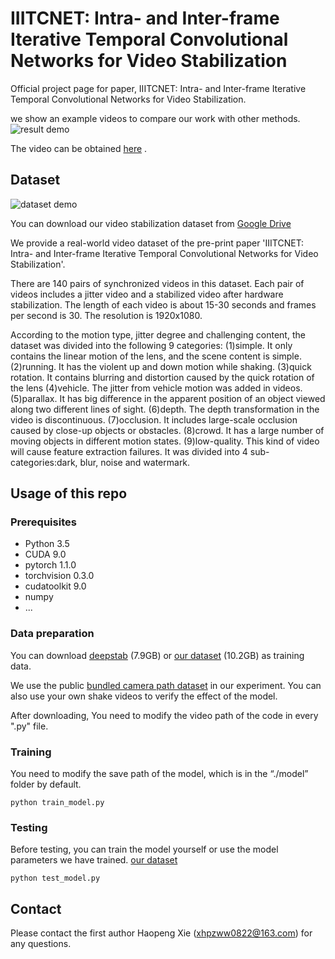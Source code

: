# IIITCNET: Intra- and Inter-frame Iterative Temporal Convolutional Networks for Video Stabilization
Official project page for paper, IIITCNET: Intra- and Inter-frame Iterative Temporal Convolutional Networks for Video Stabilization.

we show an example videos to compare our work with other methods.
 ![result demo](./docs/result_demo.gif)

The video can be obtained [here](https://www.youtube.com/watch?v=RiOOc_clpjE) .


## Dataset
 ![dataset demo](./docs/dataset_demo.gif)

You can download our video stabilization dataset from [Google Drive](https://drive.google.com/drive/folders/1PKH6rn8U_I0EZbJdmjzStuMX1Ica4pWS?usp=sharing) 

We provide a real-world video dataset of the pre-print paper 'IIITCNET: Intra- and Inter-frame Iterative Temporal Convolutional Networks for Video Stabilization'.

There are 140 pairs of synchronized videos in this dataset. Each pair of videos includes a jitter video and a stabilized video after hardware stabilization. The length of each video is about 15-30 seconds and frames per second is 30. The resolution is 1920x1080.

According to the motion type, jitter degree and challenging content, the dataset was divided into the following 9 categories:
(1)simple. It only contains the linear motion of the lens, and the scene content is simple.
(2)running. It has the violent up and down motion while shaking.
(3)quick rotation. It contains blurring and distortion caused by the quick rotation of the lens
(4)vehicle. The jitter from vehicle motion was added in videos.
(5)parallax. It has big difference in the apparent position of an object viewed along two different lines of sight.
(6)depth. The depth transformation in the video is discontinuous.
(7)occlusion. It includes large-scale occlusion caused by close-up objects or obstacles.
(8)crowd. It has a large number of moving objects in different motion states.
(9)low-quality. This kind of video will cause feature extraction failures. It was divided into 4 sub-categories:dark, blur, noise and watermark.


## Usage of this repo
### Prerequisites
- Python 3.5
- CUDA 9.0
- pytorch 1.1.0
- torchvision 0.3.0
- cudatoolkit 9.0
- numpy
- ...

### Data preparation
You can download [deepstab](http://cg.cs.tsinghua.edu.cn/download/DeepStab.zip) (7.9GB) or [our dataset](https://drive.google.com/drive/folders/1PKH6rn8U_I0EZbJdmjzStuMX1Ica4pWS?usp=sharing) (10.2GB) as training data.

We use the public [bundled camera path dataset](http://liushuaicheng.org/SIGGRAPH2013/database.html) in our experiment. You can also use your own shake videos to verify the effect of the model.

After downloading, You need to modify the video path of the code in every ".py" file.

### Training
You need to modify the save path of the model, which is in the “./model” folder by default.

```python train_model.py```

### Testing
Before testing, you can train the model yourself or use the model parameters we have trained. [our dataset](https://drive.google.com/drive/folders/1Zt0TvY7f4opXXxzyHsph0sPV9ufH0qkZ?usp=sharing)

```python test_model.py```

## Contact
Please contact the first author Haopeng Xie (xhpzww0822@163.com) for any questions.